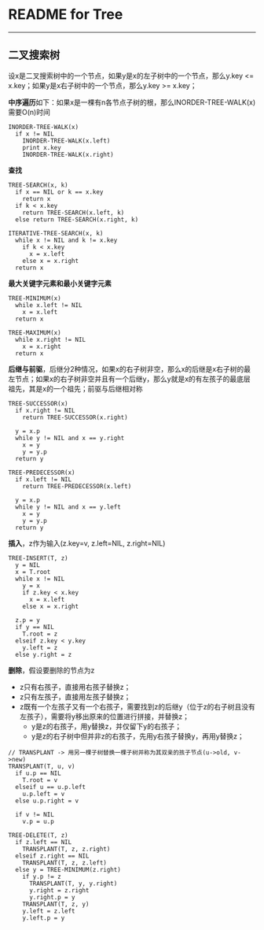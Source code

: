 # **README for Tree**
***

## **二叉搜索树**
设x是二叉搜索树中的一个节点，如果y是x的左子树中的一个节点，那么y.key <= x.key；如果y是x右子树中的一个节点，那么y.key >= x.key；

**中序遍历**如下：如果x是一棵有n各节点子树的根，那么INORDER-TREE-WALK(x)需要O(n)时间
```
INORDER-TREE-WALK(x)
  if x != NIL
    INORDER-TREE-WALK(x.left)
    print x.key
    INORDER-TREE-WALK(x.right)
```

**查找**
```
TREE-SEARCH(x, k)
  if x == NIL or k == x.key
    return x
  if k < x.key
    return TREE-SEARCH(x.left, k)
  else return TREE-SEARCH(x.right, k)

ITERATIVE-TREE-SEARCH(x, k)
  while x != NIL and k != x.key
    if k < x.key
      x = x.left
    else x = x.right
  return x
```

**最大关键字元素和最小关键字元素**
```
TREE-MINIMUM(x)
  while x.left != NIL
    x = x.left
  return x

TREE-MAXIMUM(x)
  while x.right != NIL
    x = x.right
  return x
```

**后继与前驱**，后继分2种情况，如果x的右子树非空，那么x的后继是x右子树的最左节点；如果x的右子树非空并且有一个后继y，那么y就是x的有左孩子的最底层祖先，其是x的一个祖先；前驱与后继相对称
```
TREE-SUCCESSOR(x)
  if x.right != NIL
    return TREE-SUCCESSOR(x.right)

  y = x.p
  while y != NIL and x == y.right
    x = y
    y = y.p
  return y

TREE-PREDECESSOR(x)
  if x.left != NIL
    return TREE-PREDECESSOR(x.left)

  y = x.p
  while y != NIL and x == y.left
    x = y
    y = y.p
  return y
```

**插入**，z作为输入(z.key=v, z.left=NIL, z.right=NIL)
```
TREE-INSERT(T, z)
  y = NIL
  x = T.root
  while x != NIL
    y = x
    if z.key < x.key
      x = x.left
    else x = x.right

  z.p = y
  if y == NIL
    T.root = z
  elseif z.key < y.key
    y.left = z
  else y.right = z
```

**删除**，假设要删除的节点为z
 * z只有右孩子，直接用右孩子替换z；
 * z只有左孩子，直接用左孩子替换z；
 * z既有一个左孩子又有一个右孩子，需要找到z的后继y（位于z的右子树且没有左孩子），需要将y移出原来的位置进行拼接，并替换z；
   - y是z的右孩子，用y替换z，并仅留下y的右孩子；
   - y是z的右子树中但并非z的右孩子，先用y右孩子替换y，再用y替换z；
```
// TRANSPLANT -> 用另一棵子树替换一棵子树并称为其双亲的孩子节点(u->old, v->new)
TRANSPLANT(T, u, v)
  if u.p == NIL
    T.root = v
  elseif u == u.p.left
    u.p.left = v
  else u.p.right = v

  if v != NIL
    v.p = u.p

TREE-DELETE(T, z)
  if z.left == NIL
    TRANSPLANT(T, z, z.right)
  elseif z.right == NIL
    TRANSPLANT(T, z, z.left)
  else y = TREE-MINIMUM(z.right)
    if y.p != z
      TRANSPLANT(T, y, y.right)
      y.right = z.right
      y.right.p = y
    TRANSPLANT(T, z, y)
    y.left = z.left
    y.left.p = y
```
